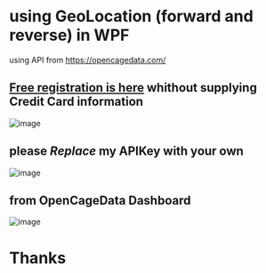# using GeoLocation (forward and reverse) in WPF
using API from https://opencagedata.com/

## [Free registration is here](https://opencagedata.com/users/sign_up) whithout supplying Credit Card information

![image](https://user-images.githubusercontent.com/22365623/190483267-8f38e629-b218-45f4-8e32-f8ca4863cb63.png)

## **please _Replace_ my APIKey with your own**

![image](https://user-images.githubusercontent.com/22365623/189957524-2be38426-34b8-4a35-ab4a-24c15bbbf0f6.png)

## from OpenCageData Dashboard

![image](https://user-images.githubusercontent.com/22365623/190487343-a9b1f4e2-23de-4155-be10-c77fed1989b7.png)


# Thanks

